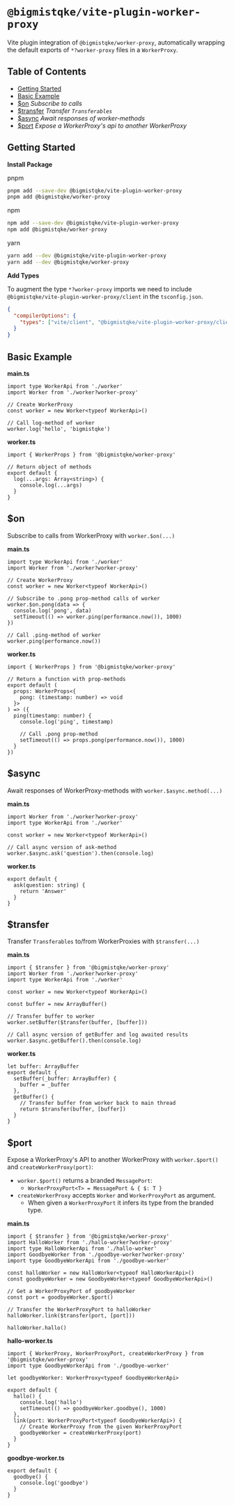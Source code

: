 # `@bigmistqke/vite-plugin-worker-proxy`

Vite plugin integration of `@bigmistqke/worker-proxy`, automatically wrapping the default exports of `*?worker-proxy` files in a `WorkerProxy`.

## Table of Contents

- [Getting Started](#getting-started)
- [Basic Example](#basics)
- [$on](#on) _Subscribe to calls_
- [$transfer](#transfer) _Transfer `Transferables`_
- [$async](#async) _Await responses of worker-methods_
- [$port](#port) _Expose a WorkerProxy's api to another WorkerProxy_

## Getting Started

**Install Package**

pnpm

```bash
pnpm add --save-dev @bigmistqke/vite-plugin-worker-proxy
pnpm add @bigmistqke/worker-proxy
```

npm

```bash
npm add --save-dev @bigmistqke/vite-plugin-worker-proxy
npm add @bigmistqke/worker-proxy
```

yarn

```bash
yarn add --dev @bigmistqke/vite-plugin-worker-proxy
yarn add --dev @bigmistqke/worker-proxy
```

**Add Types**

To augment the type `*?worker-proxy` imports we need to include `@bigmistqke/vite-plugin-worker-proxy/client` in the `tsconfig.json`.

```json
{
  "compilerOptions": {
    "types": ["vite/client", "@bigmistqke/vite-plugin-worker-proxy/client"]
  }
}
```

## Basic Example

**main.ts**

```tsx
import type WorkerApi from './worker'
import Worker from './worker?worker-proxy'

// Create WorkerProxy
const worker = new Worker<typeof WorkerApi>()

// Call log-method of worker
worker.log('hello', 'bigmistqke')
```

**worker.ts**

```tsx
import { WorkerProps } from '@bigmistqke/worker-proxy'

// Return object of methods
export default {
  log(...args: Array<string>) {
    console.log(...args)
  }
}
```

## $on

Subscribe to calls from WorkerProxy with `worker.$on(...)`

**main.ts**

```tsx
import type WorkerApi from './worker'
import Worker from './worker?worker-proxy'

// Create WorkerProxy
const worker = new Worker<typeof WorkerApi>()

// Subscribe to .pong prop-method calls of worker
worker.$on.pong(data => {
  console.log('pong', data)
  setTimeout(() => worker.ping(performance.now()), 1000)
})

// Call .ping-method of worker
worker.ping(performance.now())
```

**worker.ts**

```tsx
import { WorkerProps } from '@bigmistqke/worker-proxy'

// Return a function with prop-methods
export default (
  props: WorkerProps<{
    pong: (timestamp: number) => void
  }>
) => ({
  ping(timestamp: number) {
    console.log('ping', timestamp)

    // Call .pong prop-method
    setTimeout(() => props.pong(performance.now()), 1000)
  }
})
```

## $async

Await responses of WorkerProxy-methods with `worker.$async.method(...)`

**main.ts**

```tsx
import Worker from './worker?worker-proxy'
import type WorkerApi from './worker'

const worker = new Worker<typeof WorkerApi>()

// Call async version of ask-method
worker.$async.ask('question').then(console.log)
```

**worker.ts**

```tsx
export default {
  ask(question: string) {
    return 'Answer'
  }
}
```

## $transfer

Transfer `Transferables` to/from WorkerProxies with `$transfer(...)`

**main.ts**

```tsx
import { $transfer } from '@bigmistqke/worker-proxy'
import Worker from './worker?worker-proxy'
import type WorkerApi from './worker'

const worker = new Worker<typeof WorkerApi>()

const buffer = new ArrayBuffer()

// Transfer buffer to worker
worker.setBuffer($transfer(buffer, [buffer]))

// Call async version of getBuffer and log awaited results
worker.$async.getBuffer().then(console.log)
```

**worker.ts**

```tsx
let buffer: ArrayBuffer
export default {
  setBuffer(_buffer: ArrayBuffer) {
    buffer = _buffer
  },
  getBuffer() {
    // Transfer buffer from worker back to main thread
    return $transfer(buffer, [buffer])
  }
}
```

## $port

Expose a WorkerProxy's API to another WorkerProxy with `worker.$port()` and `createWorkerProxy(port)`:

- `worker.$port()` returns a branded `MessagePort`:
  - `WorkerProxyPort<T> = MessagePort & { $: T }`
- `createWorkerProxy` accepts `Worker` and `WorkerProxyPort` as argument.
  - When given a `WorkerProxyPort` it infers its type from the branded type.

**main.ts**

```tsx
import { $transfer } from '@bigmistqke/worker-proxy'
import HalloWorker from './hallo-worker?worker-proxy'
import type HalloWorkerApi from './hallo-worker'
import GoodbyeWorker from './goodbye-worker?worker-proxy'
import type GoodbyeWorkerApi from './goodbye-worker'

const halloWorker = new HalloWorker<typeof HalloWorkerApi>()
const goodbyeWorker = new GoodbyeWorker<typeof GoodbyeWorkerApi>()

// Get a WorkerProxyPort of goodbyeWorker
const port = goodbyeWorker.$port()

// Transfer the WorkerProxyPort to halloWorker
halloWorker.link($transfer(port, [port]))

halloWorker.hallo()
```

**hallo-worker.ts**

```tsx
import { WorkerProxy, WorkerProxyPort, createWorkerProxy } from '@bigmistqke/worker-proxy'
import type GoodbyeWorkerApi from './goodbye-worker'

let goodbyeWorker: WorkerProxy<typeof GoodbyeWorkerApi>

export default {
  hallo() {
    console.log('hallo')
    setTimeout(() => goodbyeWorker.goodbye(), 1000)
  },
  link(port: WorkerProxyPort<typeof GoodbyeWorkerApi>) {
    // Create WorkerProxy from the given WorkerProxyPort
    goodbyeWorker = createWorkerProxy(port)
  }
}
```

**goodbye-worker.ts**

```tsx
export default {
  goodbye() {
    console.log('goodbye')
  }
}
```
